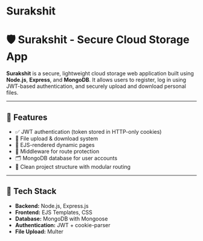 # Surakshit
# 🛡️ Surakshit - Secure Cloud Storage App

**Surakshit** is a secure, lightweight cloud storage web application built using **Node.js**, **Express**, and **MongoDB**. It allows users to register, log in using JWT-based authentication, and securely upload and download personal files.

---

## 🚀 Features

- ✅ JWT authentication (token stored in HTTP-only cookies)  
- 📂 File upload & download system  
- 🎨 EJS-rendered dynamic pages  
- 🧩 Middleware for route protection  
- 🗂️ MongoDB database for user accounts  
- 📁 Clean project structure with modular routing  

---

## 🧰 Tech Stack

- **Backend:** Node.js, Express.js  
- **Frontend:** EJS Templates, CSS  
- **Database:** MongoDB with Mongoose  
- **Authentication:** JWT + cookie-parser  
- **File Upload:** Multer  


